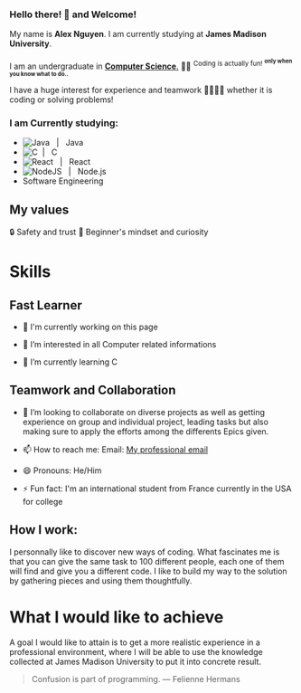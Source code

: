 ### Hello there! 👋 and Welcome! 
My name is **Alex Nguyen**. I am currently studying at **James Madison University**. <br/> <br/>
I am an undergraduate in <ins>**Computer Science**.</ins> 🧑‍💻 <sup>Coding is actually fun! <sup>**only when you know what to do..**</sup></sup>

I have a huge interest for experience and teamwork 🫱🏻‍🫲🏻 whether it is coding or solving problems!

### I am Currently studying:
- ![Java](https://img.shields.io/badge/java-%23ED8B00.svg?style=for-the-badge&logo=openjdk&logoColor=white) &nbsp; | &nbsp; Java
- ![C](https://img.shields.io/badge/c-%2300599C.svg?style=for-the-badge&logo=c&logoColor=white) &nbsp;| &nbsp; C
- ![React](https://img.shields.io/badge/react-%2320232a.svg?style=for-the-badge&logo=react&logoColor=%2361DAFB) &nbsp; | &nbsp; React
- ![NodeJS](https://img.shields.io/badge/node.js-6DA55F?style=for-the-badge&logo=node.js&logoColor=white) &nbsp; | &nbsp; Node.js 
- Software Engineering

## My values
🔒 Safety and trust
🥑 Beginner's mindset and curiosity
# Skills

## Fast Learner

- 👋 I'm currently working on this page

- 👀 I’m interested in all Computer related informations

- 🌱 I’m currently learning C

## Teamwork and Collaboration
- 💞️ I’m looking to collaborate on diverse projects as well as getting experience on group and individual project, leading tasks but also making sure to apply the efforts among the differents Epics given.
  
- 📫 How to reach me: Email: [My professional email](mailto:<alexngn05@gmail.com>)
  
- 😄 Pronouns: He/Him
  
- ⚡ Fun fact: I'm an international student from France currently in the USA for college

## How I work: 
I personnally like to discover new ways of coding. What fascinates me is that you can give the same task to 100 different people, each one of them will find and give you a different code. I like to build my way to the solution by gathering pieces and using them thoughtfully.
# What I would like to achieve
A goal I would like to attain is to get a more realistic experience in a professional environment, where I will be able to use the knowledge collected at James Madison University to put it into concrete result.

> Confusion is part of programming. ― Felienne Hermans
<!---
Alex-Ng10/Alex-Ng10 is a ✨ special ✨ repository because its `README.md` (this file) appears on your GitHub profile.
You can click the Preview link to take a look at your changes.
--->
